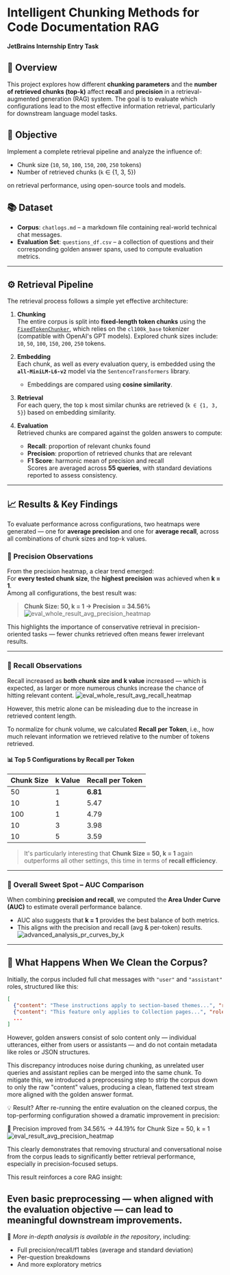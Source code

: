 # Intelligent Chunking Methods for Code Documentation RAG  
**JetBrains Internship Entry Task**



## 📌 Overview  
This project explores how different **chunking parameters** and the **number of retrieved chunks (top-k)** affect **recall** and **precision** in a retrieval-augmented generation (RAG) system. The goal is to evaluate which configurations lead to the most effective information retrieval, particularly for downstream language model tasks.



## 🎯 Objective  
Implement a complete retrieval pipeline and analyze the influence of:

- Chunk size  (`10`, `50`, `100`, `150`, `200`, `250` tokens)
- Number of retrieved chunks (`k` ∈ {1, 3, 5})  

on retrieval performance, using open-source tools and models.


## 📚 Dataset  
- **Corpus**: `chatlogs.md` – a markdown file containing real-world technical chat messages.  
- **Evaluation Set**: `questions_df.csv` – a collection of questions and their corresponding golden answer spans, used to compute evaluation metrics.

---

## ⚙️ Retrieval Pipeline  
The retrieval process follows a simple yet effective architecture:

1. **Chunking**  
   The entire corpus is split into **fixed-length token chunks** using the [`FixedTokenChunker`](https://github.com/brandonstarxel/chunking_evaluation/blob/main/chunking_evaluation/chunking/fixed_token_chunker.py), which relies on the `cl100k_base` tokenizer (compatible with OpenAI's GPT models). Explored chunk sizes include:  
   `10`, `50`, `100`, `150`, `200`, `250` tokens.

2. **Embedding**  
   Each chunk, as well as every evaluation query, is embedded using the **`all-MiniLM-L6-v2`** model via the `SentenceTransformers` library.  
   - Embeddings are compared using **cosine similarity**.

3. **Retrieval**  
   For each query, the top `k` most similar chunks are retrieved (`k ∈ {1, 3, 5}`) based on embedding similarity.

4. **Evaluation**  
   Retrieved chunks are compared against the golden answers to compute:
   - **Recall**: proportion of relevant chunks found  
   - **Precision**: proportion of retrieved chunks that are relevant  
   - **F1 Score**: harmonic mean of precision and recall  
   Scores are averaged across **55 queries**, with standard deviations reported to assess consistency.


---

## 📈 Results & Key Findings

To evaluate performance across configurations, two heatmaps were generated — one for **average precision** and one for **average recall**, across all combinations of chunk sizes and top-k values.

### 🔹 Precision Observations  
From the precision heatmap, a clear trend emerged:  
For **every tested chunk size**, the **highest precision** was achieved when **k = 1**.  
Among all configurations, the best result was:

> **Chunk Size: 50, k = 1 → Precision = 34.56%**
![eval_whole_result_avg_precision_heatmap](https://github.com/user-attachments/assets/9be2ce4b-f216-4a45-ad6f-2bbcfc1d1c97)

This highlights the importance of conservative retrieval in precision-oriented tasks — fewer chunks retrieved often means fewer irrelevant results.

---

### 🔹 Recall Observations  
Recall increased as **both chunk size and k value** increased — which is expected, as larger or more numerous chunks increase the chance of hitting relevant content.
![eval_whole_result_avg_recall_heatmap](https://github.com/user-attachments/assets/dd3b8c75-5e78-4237-a0b7-e955f7c4400b)

However, this metric alone can be misleading due to the increase in retrieved content length.

To normalize for chunk volume, we calculated **Recall per Token**, i.e., how much relevant information we retrieved relative to the number of tokens retrieved.

#### 📊 Top 5 Configurations by Recall per Token

| Chunk Size | k Value | Recall per Token |
|------------|---------|------------------|
| 50         | 1       | **6.81**          |
| 10         | 1       | 5.47              |
| 100        | 1       | 4.79              |
| 10         | 3       | 3.98              |
| 10         | 5       | 3.59              |

> It's particularly interesting that **Chunk Size = 50, k = 1** again outperforms all other settings, this time in terms of **recall efficiency**.

---

### 🔹 Overall Sweet Spot – AUC Comparison  
When combining **precision and recall**, we computed the **Area Under Curve (AUC)** to estimate overall performance balance.

- AUC also suggests that **k = 1** provides the best balance of both metrics.
- This aligns with the precision and recall (avg & per-token) results.
![advanced_analysis_pr_curves_by_k](https://github.com/user-attachments/assets/46a99e93-e05f-45a8-8457-53614fed8d10)

---
## 🧹 What Happens When We Clean the Corpus?

Initially, the corpus included full chat messages with `"user"` and `"assistant"` roles, structured like this:

```json
[
  {"content": "These instructions apply to section-based themes...", "role": "user"},
  {"content": "This feature only applies to Collection pages...", "role": "assistant"},
  ...
]
```
However, golden answers consist of solo content only — individual utterances, either from users or assistants — and do not contain metadata like roles or JSON structures.

This discrepancy introduces noise during chunking, as unrelated user queries and assistant replies can be merged into the same chunk. To mitigate this, we introduced a preprocessing step to strip the corpus down to only the raw "content" values, producing a clean, flattened text stream more aligned with the golden answer format.

💡 Result?
After re-running the entire evaluation on the cleaned corpus, the top-performing configuration showed a dramatic improvement in precision:

🔼 Precision improved from 34.56% → 44.19% for Chunk Size = 50, k = 1
![eval_result_avg_precision_heatmap](https://github.com/user-attachments/assets/08214291-1d9d-40f8-8cfc-24e35a6421e8)

This clearly demonstrates that removing structural and conversational noise from the corpus leads to significantly better retrieval performance, especially in precision-focused setups.

This result reinforces a core RAG insight:

Even basic preprocessing — when aligned with the evaluation objective — can lead to meaningful downstream improvements.
------------

📌 *More in-depth analysis is available in the repository*, including:
- Full precision/recall/f1 tables (average and standard deviation) 
- Per-question breakdowns
- And more exploratory metrics
